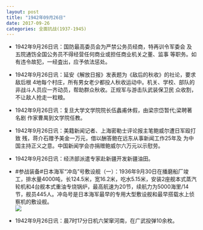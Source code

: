 ```yaml
---
layout: post
title: "1942年09月26日"
date: 2017-09-26
categories: 全面抗战(1937-1945)
---
```


<meta name="referrer" content="no-referrer" />

- 1942年9月26日讯：国防最高委员会为严禁公务员经商，特再训令军委会 及五院通饬全国公务员不得经营任何商业或担任商业机关之董、监事 等职务。如有违令故犯，一经査出，应予依法惩处。 

- 1942年9月26日讯：延安《解放日报》发表题为《敌后的秋收》的社论，要求敌后根 4地每个村庄，所有男女老少都投人秋收运动中。机关、学校、部队的 非战斗人员应一齐动员，帮助群众秋收。正规军与游击队武装保卫民 众收割，不让敌人抢走一粒粮。 

- 1942年9月26日讯：复旦大学文学院院长伍蠡甫休假，由梁宗岱暂代;梁聘著名剧 作家曹禺到文学院任教。 

- 1942年9月26日讯：美籍新闻记者、上海密勒士评论报主笔鲍威尔遭日军殴打致 残，蒋介石赠予美金一万元，借以酬答鲍在远东从事新闻工作25年及 为中国主持正义之意。中国新闻学会亦捐赠鲍威尔六万元以示慰劳。 

- 1942年9月26日讯：经济部派遣专家赴新疆开发新疆油田。 

- #参战装备#日本海军“冲岛”号敷设舰（一）：1936年9月30日在播磨船厂竣工，排水量4000吨，长124.5米，宽16.2米，吃水5.15米，安装2座舰本式蒸汽轮机和4台舰本式重油专烧锅炉，最高航速为20节，续航力为5000海里/14节，舰员445人。冲岛号是日本海军最早的专用大型敷设舰和最早搭载水上侦察机的敷设舰。 <br/><img src="https://wx3.sinaimg.cn/large/aca367d8ly1fjwqhbgp7zj20go0o9q6e.jpg" />

- 1942年9月26日讯：晨7时17分日机六架窜河南，在广武投弹10余枚。 

